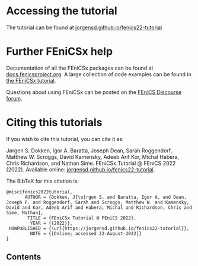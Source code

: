# Accessing the tutorial

The tutorial can be found at [jorgensd.github.io/fenics22-tutorial](https://jorgensd.github.io/fenics22-tutorial)

# Further FEniCSx help

Documentation of all the FEniCSx packages can be found at [docs.fenicsproject.org](https://docs.fenicsproject.org/).
A large collection of code examples can be found in [the FEniCSx tutorial](https://jorgensd.github.io/dolfinx-tutorial/).

Questions about using FEniCSx can be posted on the [FEniCS Discourse forum](https://fenicsproject.discourse.group/).

# Citing this tutorials

If you wish to cite this tutorial, you can cite it as:

Jørgen S. Dokken, Igor A. Baratta, Joseph Dean, Sarah Roggendorf, Matthew W. Scroggs, David Kamensky, Adeeb Arif Kor, Michal Habera, Chris Richardson, and Nathan Sime.
FEniCSx Tutorial @ FEniCS 2022 (2022). Available online: [jorgensd.github.io/fenics22-tutorial](https://jorgensd.github.io/fenics22-tutorial).

The BibTeX for this citation is:

```
@misc{fenics2022tutorial,
       AUTHOR = {Dokken, J{\o}rgen S. and Baratta, Igor A. and Dean, Joseph P. and Roggendorf, Sarah and Scroggs, Matthew W. and Kamensky, David and Kor, Adeeb Arif and Habera, Michal and Richardson, Chris and Sime, Nathan},
        TITLE = {FEniCSx Tutorial @ FEniCS 2022},
         YEAR = {{2022}},
 HOWPUBLISHED = {\url{https://jorgensd.github.io/fenics22-tutorial}},
         NOTE = {[Online; accessed 22-August-2022]}
}
```

## Contents
```{tableofcontents}
```
